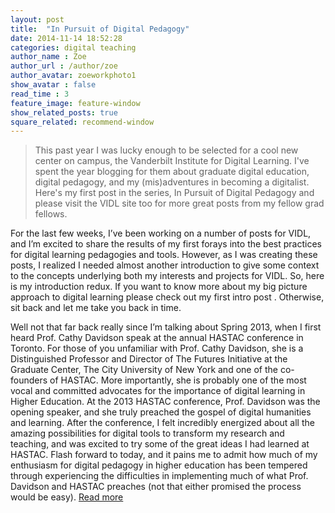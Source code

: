 ```yaml
---
layout: post
title:  "In Pursuit of Digital Pedagogy"
date: 2014-11-14 18:52:28
categories: digital teaching
author_name : Zoe 
author_url : /author/zoe
author_avatar: zoeworkphoto1
show_avatar : false
read_time : 3
feature_image: feature-window
show_related_posts: true
square_related: recommend-window
---
```

> This past year I was lucky enough to be selected for a cool new center on campus, the Vanderbilt Institute for Digital Learning. I've spent the year blogging for them about graduate digital education, digital pedagogy, and my (mis)adventures in becoming a digitalist. Here's my first post in the series, In Pursuit of Digital Pedagogy and please visit the VIDL site too for more great posts from my fellow grad fellows. 

For the last few weeks, I’ve been working on a number of posts for VIDL, and I’m excited to share the results of my first forays into the best practices for digital learning pedagogies and tools. However, as I was creating these posts, I realized I needed almost another introduction to give some context to the concepts underlying both my interests and projects for VIDL. So, here is my introduction redux. If you want to know more about my big picture approach to digital learning please check out my first intro post . Otherwise, sit back and let me take you back in time.

Well not that far back really since I’m talking about Spring 2013, when I first heard Prof. Cathy Davidson speak at the annual HASTAC conference in Toronto. For those of you unfamiliar with Prof. Cathy Davidson, she is a Distinguished Professor and Director of The Futures Initiative at the Graduate Center, The City University of New York and one of the co-founders of HASTAC. More importantly, she is probably one of the most vocal and committed advocates for the importance of digital learning in Higher Education. At the 2013 HASTAC conference, Prof. Davidson was the opening speaker, and she truly preached the gospel of digital humanities and learning. After the conference, I felt incredibly energized about all the amazing possibilities for digital tools to transform my research and teaching, and was excited to try some of the great ideas I had learned at HASTAC. Flash forward to today, and it pains me to admit how much of my enthusiasm for digital pedagogy in higher education has been tempered through experiencing the difficulties in implementing much of what Prof. Davidson and HASTAC preaches (not that either promised the process would be easy). [Read more](https://my.vanderbilt.edu/vidl/2014/11/in-pursuit-of-digital-pedagogy-introduction-2-0)

